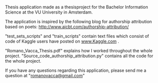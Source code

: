 Thesis application made as a thesisproject for the Bachelor Information Science at the VU University in Amsterdam.

The application is inspired by the following blog for authorship attribution based on poets: http://www.aicbt.com/authorship-attribution/ 


"test_sets_scripts" and "train_scripts" contain text files which consist of code of Kaggle users have posted on www.Kaggle.com .

"Romano_Vacca_Thesis.pdf" explains how I worked throughout the whole project.
"Source_code_authorship_attribution.py" contains all the code for the whole project.

If you have any questions regarding this application, please send me a question at "romanovacca@gmail.com"
